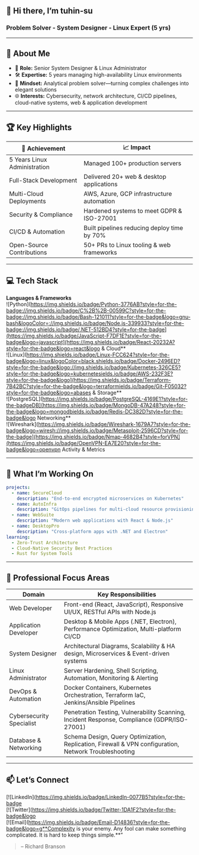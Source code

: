 ## 👋 Hi there, I’m **tuhin-su**  
### Problem Solver -  System Designer -  Linux Expert (5 yrs)  


  
    
    
  


***

## 🔮 About Me
- 🔧 **Role:** Senior System Designer & Linux Administrator  
- 🛠️ **Expertise:** 5 years managing high-availability Linux environments  
- 🧠 **Mindset:** Analytical problem solver—turning complex challenges into elegant solutions  
- 🌐 **Interests:** Cybersecurity, network architecture, CI/CD pipelines, cloud-native systems, web & application development  

***

## 🏆 Key Highlights
| 🥇 Achievement                | 📈 Impact                                 |
|-------------------------------|--------------------------------------------|
| 5 Years Linux Administration  | Managed 100+ production servers            |
| Full-Stack Development        | Delivered 20+ web & desktop applications   |
| Multi-Cloud Deployments       | AWS, Azure, GCP infrastructure automation  |
| Security & Compliance         | Hardened systems to meet GDPR & ISO-27001  |
| CI/CD & Automation            | Built pipelines reducing deploy time by 70%|
| Open-Source Contributions     | 50+ PRs to Linux tooling & web frameworks  |

***

## 💻 Tech Stack



**Languages & Frameworks**  
![Python](https://img.shields.io/badge/Python-3776AB?style=for-the-badge://img.shields.io/badge/C%2B%2B-00599C?style=for-the-badge://img.shields.io/badge/Bash-121011?style=for-the-badge&logo=gnu-bash&logoColor=://img.shields.io/badge/Node.js-339933?style=for-the-badge://img.shields.io/badge/.NET-512BD4?style=for-the-badge](https://img.shields.io/badge/JavaScript-F7DF1E?style=for-the-badge&logo=javascript](https://img.shields.io/badge/React-20232A?style=for-the-badge&logo=react&logo & Cloud**  
![Linux](https://img.shields.io/badge/Linux-FCC624?style=for-the-badge&logo=linux&logoColor=black.shields.io/badge/Docker-2496ED?style=for-the-badge&logo://img.shields.io/badge/Kubernetes-326CE5?style=for-the-badge&logo=kubernetesields.io/badge/AWS-232F3E?style=for-the-badge&logo](https://img.shields.io/badge/Terraform-7B42BC?style=for-the-badge&logo=terraformields.io/badge/Git-F05032?style=for-the-badge&logo=abases & Storage**  
![PostgreSQL](https://img.shields.io/badge/PostgreSQL-4169E1?style=for-the-badgeDB](https://img.shields.io/badge/MongoDB-47A248?style=for-the-badge&logo=mongodbields.io/badge/Redis-DC382D?style=for-the-badge&logo Networking**  
![Wireshark](https://img.shields.io/badge/Wireshark-1679A7?style=for-the-badge&logo=wiresh://img.shields.io/badge/Metasploit-2596CD?style=for-the-badge](https://img.shields.io/badge/Nmap-4682B4?style=forVPN](https://img.shields.io/badge/OpenVPN-EA7E20?style=for-the-badge&logo=openvpn Activity & Metrics


  


***

## 🚀 What I’m Working On
```yaml
projects:
  - name: SecureCloud
    description: "End-to-end encrypted microservices on Kubernetes"
  - name: AutoInfra
    description: "GitOps pipelines for multi-cloud resource provisioning"
  - name: WebSuite
    description: "Modern web applications with React & Node.js"
  - name: DesktopPro
    description: "Cross-platform apps with .NET and Electron"
learning:
  - Zero-Trust Architecture
  - Cloud-Native Security Best Practices
  - Rust for System Tools
```

***

## 🎯 Professional Focus Areas

| Domain                     | Key Responsibilities                                                                               |
|----------------------------|-----------------------------------------------------------------------------------------------------|
| Web Developer              | Front-end (React, JavaScript), Responsive UI/UX, RESTful APIs with Node.js                          |
| Application Developer      | Desktop & Mobile Apps (.NET, Electron), Performance Optimization, Multi-platform CI/CD               |
| System Designer            | Architectural Diagrams, Scalability & HA design, Microservices & Event-driven systems               |
| Linux Administrator        | Server Hardening, Shell Scripting, Automation, Monitoring & Alerting                                 |
| DevOps & Automation        | Docker Containers, Kubernetes Orchestration, Terraform IaC, Jenkins/Ansible Pipelines                |
| Cybersecurity Specialist   | Penetration Testing, Vulnerability Scanning, Incident Response, Compliance (GDPR/ISO-27001)          |
| Database & Networking      | Schema Design, Query Optimization, Replication, Firewall & VPN configuration, Network Troubleshooting |

***

## 📫 Let’s Connect

  [![LinkedIn](https://img.shields.io/badge/LinkedIn-0077B5?style=for-the-badge  
  [![Twitter](https://img.shields.io/badge/Twitter-1DA1F2?style=for-the-badge&logo  
  [![Email](https://img.shields.io/badge/Email-D14836?style=for-the-badge&logo=g**Complexity is your enemy. Any fool can make something complicated. It is hard to keep things simple.**”  
> – Richard Branson  


  
